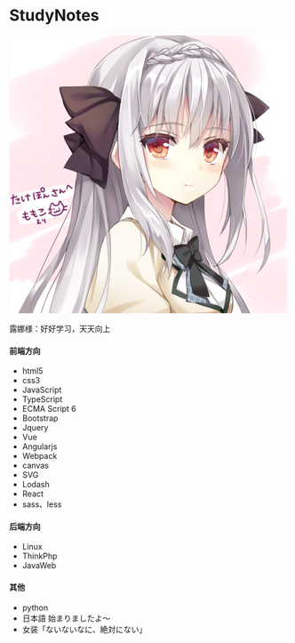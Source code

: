 <!--
 * @Author: WeiHong Ran
 * @Date: 2019-07-05 00:06:49
 * @LastEditors: WeiHong Ran
 * @LastEditTime: 2019-08-25 11:28:47
 * @Description: Nothing
 -->
# StudyNotes

<link rel="stylesheet" href="./img/readme.css">

<img src="./img/luna.png" class="head-img">

<p class="head-msg">露娜様：好好学习，天天向上</p>

#### 前端方向

- html5
- css3
- JavaScript
- TypeScript
- ECMA Script 6
- Bootstrap
- Jquery
- Vue
- Angularjs
- Webpack
- canvas
- SVG
- Lodash
- React
- sass、less

#### 后端方向

- Linux
- ThinkPhp
- JavaWeb

#### 其他

- python
- 日本語 始まりましたよ～
- 女装「ないないなに、絶対にない」
